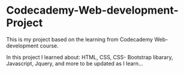 Codecademy-Web-development-Project
==================================

This is my project based on the learning from Codecademy Web-development course.

In this project I learned about:
HTML, CSS, CSS- Bootstrap libarary, Javascript, Jquery, and more to be updated as I learn...
